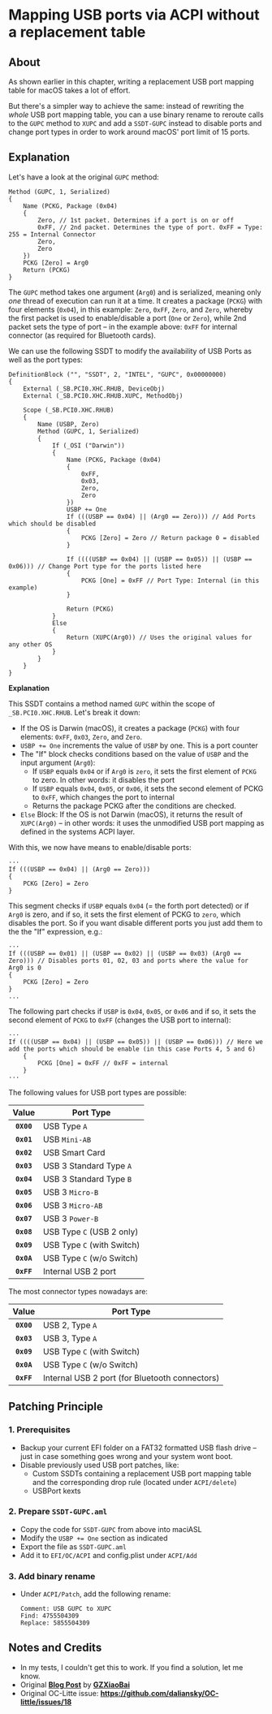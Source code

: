 # Mapping USB ports via ACPI without a replacement table

## About
As shown earlier in this chapter, writing a replacement USB port mapping table for macOS takes a lot of effort. 

But there's a simpler way to achieve the same: instead of rewriting the *whole* USB port mapping table, you can a use binary rename to reroute calls to the `GUPC` method to `XUPC` and add a `SSDT-GUPC` instead to disable ports and change port types in order to work around macOS' port limit of 15 ports.

## Explanation

Let's have a look at the original `GUPC` method:

```asl
Method (GUPC, 1, Serialized)
{
    Name (PCKG, Package (0x04)
    {
        Zero, // 1st packet. Determines if a port is on or off
        0xFF, // 2nd packet. Determines the type of port. 0xFF = Type: 255 = Internal Connector
        Zero, 
        Zero
    })
    PCKG [Zero] = Arg0
    Return (PCKG)
}
```

The `GUPC` method takes one argument (`Arg0`) and is serialized, meaning only *one* thread of execution can run it at a time. It creates a package (`PCKG`) with four elements (`0x04`), in this example: `Zero`, `0xFF`, `Zero`, and `Zero`, whereby the first packet is used to enable/disable a port (`One` or `Zero`), while 2nd packet sets the type of port – in the example above: `0xFF` for internal connector (as required for Bluetooth cards).

We can use the following SSDT to modify the availability of USB Ports as well as the port types:

```asl
DefinitionBlock ("", "SSDT", 2, "INTEL", "GUPC", 0x00000000)
{
    External (_SB.PCI0.XHC.RHUB, DeviceObj)
    External (_SB.PCI0.XHC.RHUB.XUPC, MethodObj)
    
    Scope (_SB.PCI0.XHC.RHUB)
    {
        Name (USBP, Zero)
        Method (GUPC, 1, Serialized)
        {
            If (_OSI ("Darwin"))
            {
                Name (PCKG, Package (0x04)
                {
                    0xFF, 
                    0x03, 
                    Zero, 
                    Zero
                })
                USBP += One
                If (((USBP == 0x04) || (Arg0 == Zero))) // Add Ports which should be disabled
                {
                    PCKG [Zero] = Zero // Return package 0 = disabled
                }

                If ((((USBP == 0x04) || (USBP == 0x05)) || (USBP == 0x06))) // Change Port type for the ports listed here
                {
                    PCKG [One] = 0xFF // Port Type: Internal (in this example) 
                }

                Return (PCKG) 
            }
            Else
            {
                Return (XUPC(Arg0)) // Uses the original values for any other OS
            }
        }
    }
}
```

**Explanation**

This SSDT contains a method named `GUPC` within the scope of `_SB.PCI0.XHC.RHUB`. Let's break it down:

- If the OS is Darwin (macOS), it creates a package (`PCKG`) with four elements: `0xFF`, `0x03`, `Zero`, and `Zero`.
- `USBP += One` increments the value of `USBP` by one. This is a port counter
- The "If" block checks conditions based on the value of `USBP` and the input argument (`Arg0`):
	- If `USBP` equals `0x04` or if `Arg0` is `zero`, it sets the first element of `PCKG` to zero. In other words: it disables the port
	- If `USBP` equals `0x04`, `0x05`, or `0x06`, it sets the second element of PCKG to `0xFF`, which changes the port to internal
   - Returns the package PCKG after the conditions are checked.
- `Else` Block: If the OS is not Darwin (macOS), it returns the result of `XUPC(Arg0)` – in other words: it uses the unmodified USB port mapping as defined in the systems ACPI layer.

With this, we now have means to enable/disable ports:

```asl
···               
If (((USBP == 0x04) || (Arg0 == Zero)))
{
	PCKG [Zero] = Zero
}
```
This segment checks if `USBP` equals `0x04` (= the forth port detected) or if `Arg0` is zero, and if so, it sets the first element of PCKG to `zero`, which disables the port. So if you want disable different ports you just add them to the the "If" expression, e.g.:

```asl
···               
If (((USBP == 0x01) || (USBP == 0x02) || (USBP == 0x03) (Arg0 == Zero))) // Disables ports 01, 02, 03 and ports where the value for Arg0 is 0
{
	PCKG [Zero] = Zero
}
...
```

The following part checks if `USBP` is `0x04`, `0x05`, or `0x06` and if so, it sets the second element of `PCKG` to `0xFF` (changes the USB port to internal):

```asl
··· 
If ((((USBP == 0x04) || (USBP == 0x05)) || (USBP == 0x06))) // Here we add the ports which should be enable (in this case Ports 4, 5 and 6)
	{
		PCKG [One] = 0xFF // 0xFF = internal
	}
···
```
The following values for USB port types are possible:

| Value  | Port Type |       
| :----: | ----------|
|**`0X00`**| USB Type `A` |
|**`0x01`**| USB `Mini-AB` |
|**`0x02`**| USB Smart Card |
|**`0x03`**| USB 3 Standard Type `A` |
|**`0x04`**| USB 3 Standard Type `B` |
|**`0x05`**| USB 3 `Micro-B` |
|**`0x06`**| USB 3 `Micro-AB` |
|**`0x07`**| USB 3 `Power-B` |
|**`0x08`**| USB Type `C` (USB 2 only) |
|**`0x09`**| USB Type `C` (with Switch) | 
|**`0x0A`**| USB Type `C` (w/o Switch) | 
|**`0xFF`**| Internal USB 2 port|

The most connector types nowadays are:

| Value  | Port Type |       
| :----: | ----------|
|**`0X00`**| USB 2, Type `A` |
|**`0x03`**| USB 3, Type `A` |
|**`0x09`**| USB Type `C` (with Switch) | 
|**`0x0A`**| USB Type `C` (w/o Switch) | 
|**`0xFF`**| Internal USB 2 port (for Bluetooth connectors)|

## Patching Principle

### 1. Prerequisites
- Backup your current EFI folder on a FAT32 formatted USB flash drive – just in case something goes wrong and your system wont boot.
- Disable previously used USB port patches, like:
	- Custom SSDTs containing a replacement USB port mapping table and the corresponding drop rule (located under `ACPI/delete`)
	- USBPort kexts

### 2. Prepare `SSDT-GUPC.aml`
- Copy the code for `SSDT-GUPC` from above into maciASL
- Modify the `USBP += One` section as indicated
- Export the file as `SSDT-GUPC.aml`
- Add it to `EFI/OC/ACPI` and config.plist under `ACPI/Add`

### 3. Add binary rename
-  Under `ACPI/Patch`, add the following rename:
	
	```
	Comment: USB GUPC to XUPC
	Find: 4755504309
	Replace: 5855504309
	```

## Notes and Credits
- In my tests, I couldn't get this to work. If you find a solution, let me know.
- Original [**Blog Post**](https://blog-gzxiaobai-cn.translate.goog/post/利用GUPC以热补丁定制USB端口?_x_tr_sl=auto&_x_tr_tl=en&_x_tr_hl=de&_x_tr_pto=wapp) by [**GZXiaoBai**](https://github.com/GZXiaoBai)
- Original OC-Litte issue: **https://github.com/daliansky/OC-little/issues/18**
